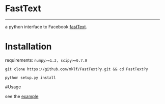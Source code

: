 # FastText
-----
a python interface to Facebook [fastText](https://github.com/facebookresearch/fastText).

# Installation

requirements: `numpy>=1.3, scipy>=0.7.0`

```
git clone https://github.com/mklf/FastTextPy.git && cd FastTextPy

python setup.py install

```

#Usage

see the [example](https://github.com/mklf/FastTextPy/blob/master/example/fastTextPy.ipynb)

